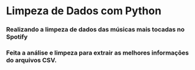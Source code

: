# Limpeza de Dados com Python

### Realizando a limpeza de dados das músicas mais tocadas no Spotify

### Feita a análise e limpeza para extrair as melhores informações do arquivos CSV.
